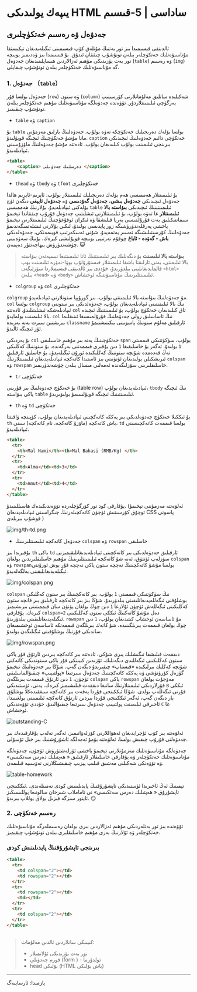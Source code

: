 # يىپەك يولىدىكى HTML ساداسى | 5-قىسىم

## جەدۋەل ۋە رەسىم خەتكۈچلىرى

ئالدىنقى قىسىمىدا بىز تور بەتنىڭ مۇتلەق كۆپ قىسىمىنى ئىگىلەيدىغان تېكىستقا مۇناسىۋەتلىك خەتكۈچلەر بىلەن تونۇشۇپ چىققان ئىدۇق. بۇ قىسىمدا بىز ۋەدىمىز بويىچە تور بەت يۈزىدىكى مۇھىم ئەزالاردىن ھىساپلىنىدىغان جەدۋەل (`table`) ۋە رەسىم (`img`) گە مۇناسىۋەتلىك خەتكۈچلەر بىلەن تونۇشۇپ چىقايلى.



### 1. جەدۋەل （`table`）

جەدۋەل بولسا قۇر (`row`)  ۋە ستون (`column`) شەكىلىدە سانلىق مەلۇماتلارنى كۆرسىتىپ بەرگۈچى ئىلىمىنتلاردۇر. تۆۋەندە جەدۋەلگە مۇناسىۋەتلىك مۇھىم خەتكۈچلەر بىلەن تونۇشۇپ چىقىمىز.



* `table` ۋە `caption`

بۇ `table` بولسا بۆلەك دەرىجىلىك خەتكۈچكە تەۋە بولۇپ، جەدۋەلنىڭ بارلىق مەزمۇنى مانا مۇشۇ خەتكۈچنىڭ ئىچىگە قويۇلىدۇ. `caption` خەتكۈچى دائىم جەدۋەلنىڭ ئىچىدىكى بىرىنجى ئىلىمىنت بولۇپ كىلىدىغان بولۇپ، ئادەتتە مۇشۇ جەدۋەلنىڭ ماۋزۇسىنى ئىپادىلەيدۇ.  

```html
<table>
	<caption> دەرسلىك جەدۋىلى </caption>
</table>
```





* `thead` ۋە `tbody` ۋە `tfoot` خەتكۈچلىرى

بۇ ئىلىمىنتلار ھەممىسى ھەم بۆلەك دەرىجىلىك ئىلىمىنتلار بولۇپ، ئايرىم-ئايرىم ھالدا جەدۋەل ئىچىدىكى **جەدۋەل بىشى**، **جەدۋەل گەۋدىسى** ۋە **جەدۋەل ئايېغى** دىگەن ئۈچ بۆلەكنى ئىپادىلەيدۇ. بۇلارنىڭ ھەممىسى `table` ئىلىمىنتىنىڭ ئىچىدىكى **بىۋاستە بالا ئىلىمىنتلار** غا تەۋە بولۇپ، بۇ ئىلىمىنتلارنى ئىشلىتىپ جەدۋەل قۇرۇپ چىققاندا تېخىمۇ سىمانتىكىلىق بەت قۇرۇلمىسى بەرپا قىلىشقا ۋە ئىكران ئوقۇغۇچنىڭ ئىلىمىنتلارنى تېخىمۇ ياخشى پەرقلەندۈرۈشىگە زور پايدىسى بولىدۇ، لىكىن بۇلارنى ئىشلەتمىگەندىمۇ جەدۋەلنىڭ كۆرسىتىلىشىگە تەسىر يەتمەيدۇ. شۇنى ئەسكەرتىپ قويىمەنكى، جەدۋەلدىكى **باش - گەۋدە - ئاياغ** چوقۇم تەرتىپى بويىچە قويۇلىشى كىرەك،  بۇنىڭ سەۋەبىنى چۈشەندۈرۈش بىھاجەتتۇر دەيمەن. :smiley_cat:

> **بىۋاستە بالا ئىلىمىنت** 
> بۇ دىگەنلىك بىر ئىلىمىنتنىڭ ئاتا ئىلىمىنتىغا نىسپەتەن بىۋاستە بالا ئىلىمنتى، يەنى ئارلىقتا باشقا ئىلىمىنتلار قىستۇرۇلۇپ بوۋا-نەۋرە ئىلىمىنت بوپ قالمايدىغانلىنى بىلدۈرىدۇ، خۇددى بىز ئالدىنقى قىسىملاردا سۆزلىگەن `<html>` بىلەن `<head>` ۋە `<body>` ئىلىمىنتلىرىنىڭ مۇناسىۋىتىگە ئوخشاش.



* `colgroup` ۋە `col` خەتكۈچلىرى

`colgroup` مۇ جەدۋەلنىڭ بىۋاستە بالا ئىلىمىنتى بولۇپ، بىر گورۇپپا ستونلارنى ئىپادىلەيدۇ. `col` بولسا `colgroup` نىڭ بالا ئىلىمنتىنى ئىپادىلەيدىغان بولۇپ، جەدۋەلدىكى بىر ستوننى ئىپادىلەشكە ئىشلىتىلىدۇ. ئادەتتە `col` تاق كىلىدىغان خەتكۈچ بولۇپ، بۇ ئىلىمىنتنىڭ ئىچىدە بالا ئىلىمىنت بولمايدۇ. `col` نىڭ ئاساسلىق رولى جەدۋەلنىڭ قۇرۇلمىسىغا ئىنىقلىما بىرىشتىن سىرت يەنە بەزىدە `classname` ئارقىلىق مەلۇم ستونىڭ پاسونىنى بىكىتىشنىمۇ ئۆز ئىچىگە ئالىدۇ.

بۇ يەردىكى `col` خەتكۈچىنىڭ يەنە بىر مۇھىم خاسىلىقى `span`  بولۇپ، سۈكۈتتىكى قىممىتى `1` بولىدۇ. ئەگەر بۇ خاسلىقىغا `1` دىن يۇقىرى قىممەتنى بەرگەندە، بۇ ستوننىڭ كەڭلىكى تەڭ قەدەمدە شۇنچە ستوننىڭ كەڭلىكىدە ئورۇن ئىگىلەيدۇ.. بۇ خاسلىق ئارقىلىق ئىرىشكىلى بولىدىغان ئۈنۈمنى بىز ئاستىدا كاتەكچە ئىپادىلەيدىغان ئىلىمىنتلارنىڭ `colspan` ۋە `rowspan` خاسلىقلىرىنى سۆزلىگەندە ئەمەلىي مىسال بىلەن چۈشەندۈرىمىز.



* `tr` خەتكۈچى

بۇ خەتكۈچ جەدۋەلنىڭ بىر قۇرىنى (table row) ئىپادىلەيدىغان بولۇپ، `tbody`  نىڭ ئىچىگە ياكى بىۋاستە `table` ئىلىمىنتىنىڭ ئىچىگە قويۇلسىمۇ بولىۋىرىدۇ.



* `th` ۋە `td` خەتكۈچى

بۇ ئىككىلا خەتكۈچ جەدۋەلدىكى بىر يەككە كاتەكچىنى ئىپادىلەيدىغان بولۇپ، كۆپىنچە ۋاقىتتا `th` باش كاتەكچە (ماۋزۇ كاتەكچە، نام كاتەكچە) سىنى، `td` بولسا قىممەت كاتەكچىسىنى ئىپادىلەيدۇ.

```html
<table>
  <tr>
    <th>Mal Nami</th><th>Mal Bahasi (RMB/Kg) </th>
  </tr>
  <tr>
    <td>Alma</td><td>3</td>
  </tr>
  <tr>
    <td>Amut</td><td>4</td>
  </tr>
</table>
```

يۇقارقى كود تور كۆرگۈچلەردە تۆۋەندىكىدەك ھاسىللىنىدۇ. (ئەلۋەتتە مەزمۇننى تېخىمۇ ئوچۇق كۆرسىتىش ئۈچۈن كاتەكچىلەرنىڭ چىگراسىنى ئىپادىلەيدىغان CSS پاسونى قوشۇپ بىرىلدى )

![img/th-td.png](img/th-td.png)



* جەدۋەل كاتەكچە ئىلىمىنتلىرىنىڭ `colspan` ۋە `rowspan` خاسلىقى

يۇقىرىدا بىز `th` ياكى `td` ئارقىلىق جەدۋەلدىكى بىر كاتەكچىنى ئىپادىلەيدىغانلىقىمىزنى سۆزلەپ ئۆتتۈق، ئەنە شۇ كاتەكچە ئىلىمىنتلىرىنىڭ مۇھىم خاسلىقلىرىدىن بولغان `colspan` ۋە `rowspan`بولسا مۇشۇ كاتەكچىنىڭ نەچچە ستون ياكى نەچچە قۇر بوش ئورۇننى ئىگىلەيدىغانلىقىنى بەلگەلەيدۇ. 

![img/colspan.png](img/colspan.png)

`colspan` نىڭ سۈكۈتتىكى قىممىتى `1` بولۇپ، بىر كاتەكچىنىڭ بىر ستون كەڭلىكى بوشلۇقنى ئىگەللەيدىغانلىقىنى بىلدۈرىدۇ، شۇڭا بىز بىر كاتەكچە ئارقىلىق بىر قانچە ستون كەڭلىكىنى ئىگەللەش ئۈچۈن ئۇلارغا `1` دىن چوڭ بولغان پۈتۈن سان قىممىتىنى بىرىشىمىز كىرەك. يۇقارقى `colspan=2` دەل مۇشۇ كاتەكنىڭ ئىككى ستون كەڭلىكىنى ئىگىلەيدىغانلىقىنى بىلدۈرىدۇ. `rowspan` مۇ ئاساسەن ئوخشاپ كىتىدىغان بولۇپ، `1` دىن چوڭ بولغان قىممەت بىرىلگىنىدە، شۇ كاتەك بىرىلگەن قىممەتكە ئاساسەن ئوخشىمىغان ساندىكى قۇرنىڭ بوشلۇقىنى ئىگىلىگەن بولىدۇ.

![img/rowspan.png](img/rowspan.png)

دىققەت قىلىشقا تىگىشلىك يىرى شۇكى، ئادەتتە بىر كاتەكچە بىردىن ئارتۇق قۇر ياكى سىتون كەڭلىكىنى ئىگەللىدى دىگەنلىك، ئۆزىدىن كىيىنكى قۇر ياكى سىتوندىكى كاتەكنى شۇنچە كەڭلىك بىرلىكىدە «قىستاپ» چىقىرىدۇ دىگەن گەپ. شۇڭا بىز جەدۋەلنىڭ تىخىمۇ گۈزەل كۆرۈنۈشى ۋە يەككە كاتەكچىنىڭ جەدۋەل سىرتىغا «پولتىيىپ» چىقىۋالماسلىقى ئۈچۈن، `1` دىن ئارتۇق قىممەت بىرىلگەن `colspan` ياكى `rowspan` مەۋجۇت بولغان قۇرلاردىكى ئىلىمىنلارنىڭ سانىغا دىققەت قىلىشىمىز كىرەك. يەنى، ئۈستىدىكى `B` ئىككى قۇرنى ئىگەللەپ بولدى، شۇڭا ئىككىنجى قۇردا پەقەت بىر كاتەكچە سىغقىدەكلا بوشلۇق بار دىگەن گەپ، ئەگەر ئىككىنجى قۇردا بىردىن ئارتۇق كاتەكچە ئىلىمىنتى بولغىنىدا، ئاخىرقى ئىلىمىنت پولتىيىپ جەدۋەل سىرتىغا چىقىۋالىدۇ، خۇددى تۆۋەندىكى `C` غا ئوخشاش.

![outstanding-C](img/outstanding-C.png)

ئەلۋەتتە بىز كۆپ ئۇچرايدىغان ئەھۋاللارنى كۆزلەۋاتىمىز، ئەگەر تەلەپ يۇقارقىدەك بىر جەدۋەلنى قۇرۇپ چىقىش بولسا، ئەلۋەتتە بۇمۇ ئەمەلگە ئاشۇرۇشنىڭ بىر خىل ئۇسۇلى. 

جەدۋەلگە مۇناسىۋەتلىك مەزمۇنلارنى تېخىمۇ ياخشى ئۆزلەشتۈرۈش ئۈچۈن، جەدۋەلگە مۇناسىۋەتلىك خەتكۈچلەر ۋە يۇقارقى خاسلىقلار ئارقىلىق  « ھەپتىلىك دەرس سەتكىسى» ۋە تۆۋەنكى شەكىلنى مەشىق قىلىپ يېزىپ چىقىشىڭلارنى تەۋسىيە قىلىمەن.

![table-homework](img/table-homework.png)

تېمىنىڭ ئەڭ ئاخىرىدا ئۈستىدىكى تاپشۇرۇقنىڭ پايدىلىنىش كودى تەمىنلەندى. .ئىككىنجى تاپشۇرۇق « ھەپتىلىك دەرس سەتكىسى» نى تاماملاپ شىرخان سالونىغا يوللىسىڭىز ئاپتور سىزگە قىزىل بولاق يوللاپ بىرىدۇ. :smirk:



### 2. رەسىم خەتكۈچى

تۆۋەندە بىز تور بەتلەردىكى مۇھىم ئەزالاردىن بىرى بولغان رەسىملەرگە مۇناسىۋەتلىك خەتكۈچلەر ۋە ئۇلارنىڭ بەزى مۇھىم خاسلىقلىرى بىلەن تونۇشۇپ چىقىمىز.









### بىرىنجى تاپشۇرۇقنىڭ پايدىلىنىش كودى

```html
<table>
  <tr>
    <td colspan="2"></td>
    <td rowspan="2"></td>
  </tr>
  <tr>
    <td rowspan="2"></td>
    <td></td>
  </tr>
  <tr>
    <td colspan="2"></td>
  </tr>
</table>
```







##  

> كىيىنكى سانلاردىن ئالدىن مەلۇمات:
>
> * تور بەت يۈزىدىكى ئۇلانمىلار
> * فورم جەدۋىلى (form ) - تولدۇرما
> * head بۆلىكى (HTML باش بۆلىكى)

---

يازمىدا: ئارسايبەگ

